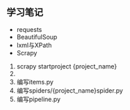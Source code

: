 ## 学习笔记

- requests
- BeautifulSoup
- lxml与XPath
- Scrapy

1. scrapy startproject {project_name}
2. 
2. 编写items.py
3. 编写spiders/{project_name}spider.py
4. 编写pipeline.py